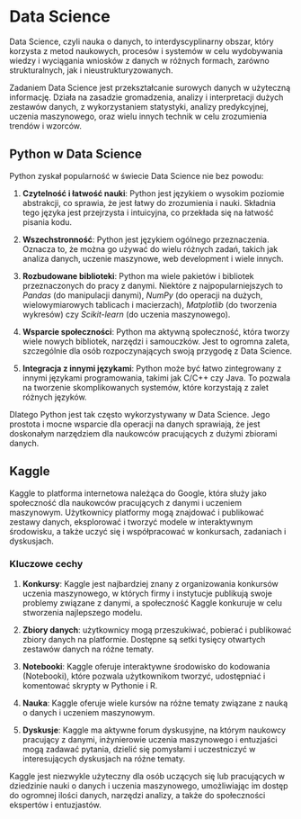 # Data Science

Data Science, czyli nauka o danych, to interdyscyplinarny obszar, który korzysta z metod naukowych, procesów i systemów w celu wydobywania wiedzy i wyciągania wniosków z danych w różnych formach, zarówno strukturalnych, jak i nieustrukturyzowanych.

Zadaniem Data Science jest przekształcanie surowych danych w użyteczną informację. Działa na zasadzie gromadzenia, analizy i interpretacji dużych zestawów danych, z wykorzystaniem statystyki, analizy predykcyjnej, uczenia maszynowego, oraz wielu innych technik w celu zrozumienia trendów i wzorców.

## Python w Data Science

Python zyskał popularność w świecie Data Science nie bez powodu:

1. **Czytelność i łatwość nauki**: Python jest językiem o wysokim poziomie abstrakcji, co sprawia, że jest łatwy do zrozumienia i nauki. Składnia tego języka jest przejrzysta i intuicyjna, co przekłada się na łatwość pisania kodu.

2. **Wszechstronność**: Python jest językiem ogólnego przeznaczenia. Oznacza to, że można go używać do wielu różnych zadań, takich jak analiza danych, uczenie maszynowe, web development i wiele innych.

3. **Rozbudowane biblioteki**: Python ma wiele pakietów i bibliotek przeznaczonych do pracy z danymi. Niektóre z najpopularniejszych to *Pandas* (do manipulacji danymi), *NumPy* (do operacji na dużych, wielowymiarowych tablicach i macierzach), *Matplotlib* (do tworzenia wykresów) czy *Scikit-learn* (do uczenia maszynowego).

4. **Wsparcie społeczności**: Python ma aktywną społeczność, która tworzy wiele nowych bibliotek, narzędzi i samouczków. Jest to ogromna zaleta, szczególnie dla osób rozpoczynających swoją przygodę z Data Science.

5. **Integracja z innymi językami**: Python może być łatwo zintegrowany z innymi językami programowania, takimi jak C/C++ czy Java. To pozwala na tworzenie skomplikowanych systemów, które korzystają z zalet różnych języków.

Dlatego Python jest tak często wykorzystywany w Data Science. Jego prostota i mocne wsparcie dla operacji na danych sprawiają, że jest doskonałym narzędziem dla naukowców pracujących z dużymi zbiorami danych.

## Kaggle

Kaggle to platforma internetowa należąca do Google, która służy jako społeczność dla naukowców pracujących z danymi i uczeniem maszynowym. Użytkownicy platformy mogą znajdować i publikować zestawy danych, eksplorować i tworzyć modele w interaktywnym środowisku, a także uczyć się i współpracować w konkursach, zadaniach i dyskusjach.

### Kluczowe cechy

1. **Konkursy**: Kaggle jest najbardziej znany z organizowania konkursów uczenia maszynowego, w których firmy i instytucje publikują swoje problemy związane z danymi, a społeczność Kaggle konkuruje w celu stworzenia najlepszego modelu.

2. **Zbiory danych**: użytkownicy mogą przeszukiwać, pobierać i publikować zbiory danych na platformie. Dostępne są setki tysięcy otwartych zestawów danych na różne tematy.

3. **Notebooki**: Kaggle oferuje interaktywne środowisko do kodowania (Notebooki), które pozwala użytkownikom tworzyć, udostępniać i komentować skrypty w Pythonie i R.

4. **Nauka**: Kaggle oferuje wiele kursów na różne tematy związane z nauką o danych i uczeniem maszynowym.

5. **Dyskusje**: Kaggle ma aktywne forum dyskusyjne, na którym naukowcy pracujący z danymi, inżynierowie uczenia maszynowego i entuzjaści mogą zadawać pytania, dzielić się pomysłami i uczestniczyć w interesujących dyskusjach na różne tematy.

Kaggle jest niezwykle użyteczny dla osób uczących się lub pracujących w dziedzinie nauki o danych i uczenia maszynowego, umożliwiając im dostęp do ogromnej ilości danych, narzędzi analizy, a także do społeczności ekspertów i entuzjastów.
